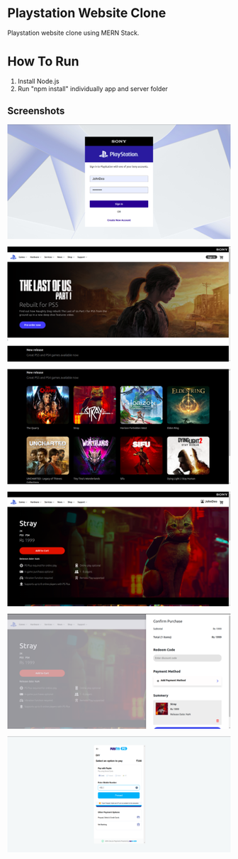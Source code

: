 # Playstation Website Clone

Playstation website clone using MERN Stack.

# How To Run

1. Install Node.js
2. Run "npm install" individually app and server folder

## Screenshots

![App Screenshot](./app/src/assets/images/readme_2.png)

![App Screenshot](./app/src/assets/images/readme_1.png)

![App Screenshot](./app/src/assets/images/readme_3.png)

![App Screenshot](./app/src/assets/images/readme_4.png)

![App Screenshot](./app/src/assets/images/readme_5.png)

![App Screenshot](./app/src/assets/images/readme_6.png)